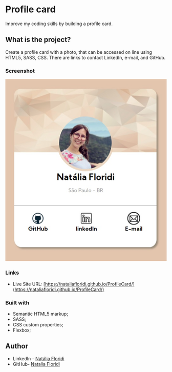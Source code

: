 # Profile card 

Improve my coding skills by building a profile card. 

## What is the project?

Create a profile card with a photo, that can be accessed on line using HTML5, SASS, CSS.
There are links to contact LinkedIn, e-mail, and GitHub.

### Screenshot

![Screenshot Profile Card](https://github.com/NataliaFloridi/ProfileCard/blob/main/images/screenshot.jpg)

### Links

- Live Site URL: [https://nataliafloridi.github.io/ProfileCard/](https://nataliafloridi.github.io/ProfileCard/)

### Built with

- Semantic HTML5 markup;
- SASS;
- CSS custom properties;
- Flexbox;

## Author

- LinkedIn - [Natália Floridi](https://www.linkedin.com/in/natalia-floridi/)
- GitHub- [Natalia Floridi](https://github.com/NataliaFloridi/)
